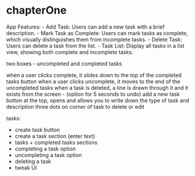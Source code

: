 # chapterOne


App Features:
    - Add Task: Users can add a new task with a brief description.
    - Mark Task as Complete: Users can mark tasks as complete, which visually distinguishes them from incomplete tasks.
    - Delete Task: Users can delete a task from the list.
    - Task List: Display all tasks in a list view, showing both complete and incomplete tasks.


two boxes - uncompleted and completed tasks 

when a user clicks complete, it slides down to the top of the completed tasks button 
when a user clicks uncomplete, it moves to the end of the uncompleted tasks 
when a task is deleted, a line is drawn through it and it exists from the screen - (option for 5 seconds to undo)
add a new task button at the top, opens and allows you to write down the type of task and description 
three dots on corner of task to delete or edit 


tasks: 
- create task button 
- create a task section (enter text)
- tasks + completed tasks sections
- completing a task option 
- uncompleting a task option 
- deleting a task 
- tweak UI